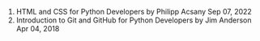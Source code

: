 1. HTML and CSS for Python Developers
by Philipp Acsany  Sep 07, 2022
2. Introduction to Git and GitHub for Python Developers
by Jim Anderson  Apr 04, 2018